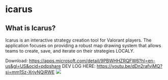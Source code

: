 

# icarus

## What is Icarus?
Icarus is an interactive strategy creation tool for Valorant players. The application focuses on providing a robust map drawing system that allows teams to create, save, and iterate on their strategies LOCALY.

Download: https://apps.microsoft.com/detail/9PBWHHZRQFW6?hl=en-us&gl=US&ocid=pdpshare
DEV LOG HERE: https://youtu.be/dDn2rafvjMQ?si=mm1Sz-XrjvNQiRWE
<img src=https://l7y6qjyp5m.ufs.sh/f/usun6XPoM0UC5l0lqgyKoUQXBjdA4sgHc3Dqt8pWIzr2e0iN>

